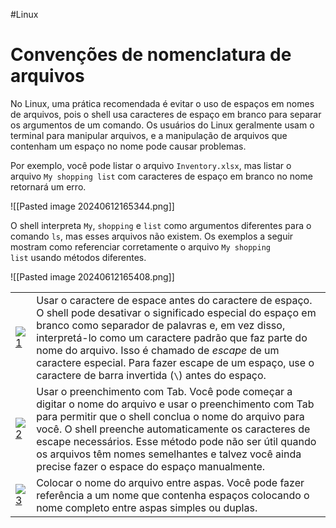 #Linux 
# Convenções de nomenclatura de arquivos

No Linux, uma prática recomendada é evitar o uso de espaços em nomes de arquivos, pois o shell usa caracteres de espaço em branco para separar os argumentos de um comando. Os usuários do Linux geralmente usam o terminal para manipular arquivos, e a manipulação de arquivos que contenham um espaço no nome pode causar problemas.

Por exemplo, você pode listar o arquivo `Inventory.xlsx`, mas listar o arquivo `My shopping list` com caracteres de espaço em branco no nome retornará um erro.

![[Pasted image 20240612165344.png]]

O shell interpreta `My`, `shopping` e `list` como argumentos diferentes para o comando `ls`, mas esses arquivos não existem. Os exemplos a seguir mostram como referenciar corretamente o arquivo `My shopping list` usando métodos diferentes.

![[Pasted image 20240612165408.png]]

|   |   |
|---|---|
|[![1](https://rha.ole.redhat.com/rol/static/roc/Common_Content/images/1.svg)](https://rha.ole.redhat.com/rha/app/#_conven%C3%A7%C3%B5es_de_nomenclatura_de_arquivos-CO2-1)|Usar o caractere de espace antes do caractere de espaço. O shell pode desativar o significado especial do espaço em branco como separador de palavras e, em vez disso, interpretá-lo como um caractere padrão que faz parte do nome do arquivo. Isso é chamado de _escape_ de um caractere especial. Para fazer escape de um espaço, use o caractere de barra invertida (`\`) antes do espaço.|
|[![2](https://rha.ole.redhat.com/rol/static/roc/Common_Content/images/2.svg)](https://rha.ole.redhat.com/rha/app/#_conven%C3%A7%C3%B5es_de_nomenclatura_de_arquivos-CO2-2)|Usar o preenchimento com Tab. Você pode começar a digitar o nome do arquivo e usar o preenchimento com Tab para permitir que o shell conclua o nome do arquivo para você. O shell preenche automaticamente os caracteres de escape necessários. Esse método pode não ser útil quando os arquivos têm nomes semelhantes e talvez você ainda precise fazer o espace do espaço manualmente.|
|[![3](https://rha.ole.redhat.com/rol/static/roc/Common_Content/images/3.svg)](https://rha.ole.redhat.com/rha/app/#_conven%C3%A7%C3%B5es_de_nomenclatura_de_arquivos-CO2-3)|Colocar o nome do arquivo entre aspas. Você pode fazer referência a um nome que contenha espaços colocando o nome completo entre aspas simples ou duplas.|






